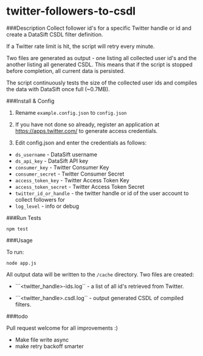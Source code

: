 twitter-followers-to-csdl
=========================

###Description
Collect follower id's for a specific Twitter handle or id and create a DataSift CSDL filter definition.

If a Twitter rate limit is hit, the script will retry every minute.

Two files are generated as output - one listing all collected user id's and the another listing all generated CSDL. This means that if the script is stopped before completion, all current data is persisted.

The script continuously tests the size of the collected user ids and compiles the data with DataSift once full (~0.7MB).

###Install & Config

1) Rename ```example.config.json``` to ```config.json```

2) If you have not done so already, register an application at https://apps.twitter.com/ to generate access credentials.

3) Edit config.json and enter the credentials as follows:

 * ```ds_username``` - DataSift username
 * ```ds_api_key``` - DataSift API key
 * ```consumer_key``` - Twitter Consumer Key
 * ```consumer_secret``` - Twitter Consumer Secret
 * ```access_token_key``` - Twitter Access Token Key
 * ```access_token_secret``` - Twitter Access Token Secret
 * ```twitter_id_or_handle``` - the twitter handle or id of the user account to collect followers for
 * ```log_level``` - info or debug


###Run Tests

```npm test```

###Usage

To run:

```node app.js```

All output data will be written to the ```/cache``` directory. Two files are created:

 * ```<twitter_handle>-ids.log`` - a list of all id's retrieved from Twitter.

 * ```<twitter_handle>.csdl.log`` - output generated CSDL of compiled filters.


###todo

Pull request welcome for all improvements :)

 * Make file write async
 * make retry backoff smarter
